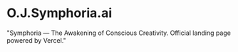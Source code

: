 # O.J.Symphoria.ai
"Symphoria — The Awakening of Conscious Creativity. Official landing page powered by Vercel."
